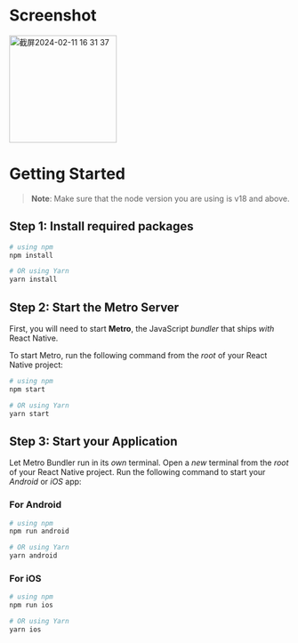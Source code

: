 # Screenshot
<img width="193" alt="截屏2024-02-11 16 31 37" src="https://github.com/dora4/dora-doc-react/assets/71242257/974db3ce-d8a4-49c7-8e9e-5e4ec4fea157">

# Getting Started

>**Note**: Make sure that the node version you are using is v18 and above.

## Step 1: Install required packages
```bash
# using npm
npm install

# OR using Yarn
yarn install
```
## Step 2: Start the Metro Server

First, you will need to start **Metro**, the JavaScript _bundler_ that ships _with_ React Native.

To start Metro, run the following command from the _root_ of your React Native project:

```bash
# using npm
npm start

# OR using Yarn
yarn start
```

## Step 3: Start your Application

Let Metro Bundler run in its _own_ terminal. Open a _new_ terminal from the _root_ of your React Native project. Run the following command to start your _Android_ or _iOS_ app:

### For Android

```bash
# using npm
npm run android

# OR using Yarn
yarn android
```

### For iOS

```bash
# using npm
npm run ios

# OR using Yarn
yarn ios
```
